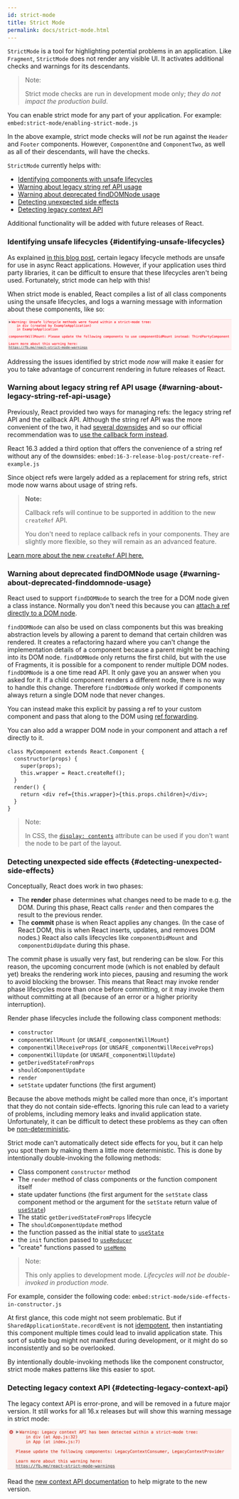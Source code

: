 ```yaml
---
id: strict-mode
title: Strict Mode
permalink: docs/strict-mode.html
---
```


`StrictMode` is a tool for highlighting potential problems in an application. Like `Fragment`, `StrictMode` does not render any visible UI. It activates additional checks and warnings for its descendants.

> Note:
>
> Strict mode checks are run in development mode only; _they do not impact the production build_.

You can enable strict mode for any part of your application. For example:
`embed:strict-mode/enabling-strict-mode.js`

In the above example, strict mode checks will *not* be run against the `Header` and `Footer` components. However, `ComponentOne` and `ComponentTwo`, as well as all of their descendants, will have the checks.

`StrictMode` currently helps with:
* [Identifying components with unsafe lifecycles](#identifying-unsafe-lifecycles)
* [Warning about legacy string ref API usage](#warning-about-legacy-string-ref-api-usage)
* [Warning about deprecated findDOMNode usage](#warning-about-deprecated-finddomnode-usage)
* [Detecting unexpected side effects](#detecting-unexpected-side-effects)
* [Detecting legacy context API](#detecting-legacy-context-api)

Additional functionality will be added with future releases of React.

### Identifying unsafe lifecycles {#identifying-unsafe-lifecycles}

As explained [in this blog post](/blog/2018/03/27/update-on-async-rendering.html), certain legacy lifecycle methods are unsafe for use in async React applications. However, if your application uses third party libraries, it can be difficult to ensure that these lifecycles aren't being used. Fortunately, strict mode can help with this!

When strict mode is enabled, React compiles a list of all class components using the unsafe lifecycles, and logs a warning message with information about these components, like so:

![](../images/blog/strict-mode-unsafe-lifecycles-warning.png)

Addressing the issues identified by strict mode _now_ will make it easier for you to take advantage of concurrent rendering in future releases of React.

### Warning about legacy string ref API usage {#warning-about-legacy-string-ref-api-usage}

Previously, React provided two ways for managing refs: the legacy string ref API and the callback API. Although the string ref API was the more convenient of the two, it had [several downsides](https://github.com/facebook/react/issues/1373) and so our official recommendation was to [use the callback form instead](/docs/refs-and-the-dom.html#legacy-api-string-refs).

React 16.3 added a third option that offers the convenience of a string ref without any of the downsides:
`embed:16-3-release-blog-post/create-ref-example.js`

Since object refs were largely added as a replacement for string refs, strict mode now warns about usage of string refs.

> **Note:**
>
> Callback refs will continue to be supported in addition to the new `createRef` API.
>
> You don't need to replace callback refs in your components. They are slightly more flexible, so they will remain as an advanced feature.

[Learn more about the new `createRef` API here.](/docs/refs-and-the-dom.html)

### Warning about deprecated findDOMNode usage {#warning-about-deprecated-finddomnode-usage}

React used to support `findDOMNode` to search the tree for a DOM node given a class instance. Normally you don't need this because you can [attach a ref directly to a DOM node](/docs/refs-and-the-dom.html#creating-refs).

`findDOMNode` can also be used on class components but this was breaking abstraction levels by allowing a parent to demand that certain children was rendered. It creates a refactoring hazard where you can't change the implementation details of a component because a parent might be reaching into its DOM node. `findDOMNode` only returns the first child, but with the use of Fragments, it is possible for a component to render multiple DOM nodes. `findDOMNode` is a one time read API. It only gave you an answer when you asked for it. If a child component renders a different node, there is no way to handle this change. Therefore `findDOMNode` only worked if components always return a single DOM node that never changes.

You can instead make this explicit by passing a ref to your custom component and pass that along to the DOM using [ref forwarding](/docs/forwarding-refs.html#forwarding-refs-to-dom-components).

You can also add a wrapper DOM node in your component and attach a ref directly to it.

```javascript{4,7}
class MyComponent extends React.Component {
  constructor(props) {
    super(props);
    this.wrapper = React.createRef();
  }
  render() {
    return <div ref={this.wrapper}>{this.props.children}</div>;
  }
}
```

> Note:
>
> In CSS, the [`display: contents`](https://developer.mozilla.org/en-US/docs/Web/CSS/display#display_contents) attribute can be used if you don't want the node to be part of the layout.

### Detecting unexpected side effects {#detecting-unexpected-side-effects}

Conceptually, React does work in two phases:
* The **render** phase determines what changes need to be made to e.g. the DOM. During this phase, React calls `render` and then compares the result to the previous render.
* The **commit** phase is when React applies any changes. (In the case of React DOM, this is when React inserts, updates, and removes DOM nodes.) React also calls lifecycles like `componentDidMount` and `componentDidUpdate` during this phase.

The commit phase is usually very fast, but rendering can be slow. For this reason, the upcoming concurrent mode (which is not enabled by default yet) breaks the rendering work into pieces, pausing and resuming the work to avoid blocking the browser. This means that React may invoke render phase lifecycles more than once before committing, or it may invoke them without committing at all (because of an error or a higher priority interruption).

Render phase lifecycles include the following class component methods:
* `constructor`
* `componentWillMount` (or `UNSAFE_componentWillMount`)
* `componentWillReceiveProps` (or `UNSAFE_componentWillReceiveProps`)
* `componentWillUpdate` (or `UNSAFE_componentWillUpdate`)
* `getDerivedStateFromProps`
* `shouldComponentUpdate`
* `render`
* `setState` updater functions (the first argument)

Because the above methods might be called more than once, it's important that they do not contain side-effects. Ignoring this rule can lead to a variety of problems, including memory leaks and invalid application state. Unfortunately, it can be difficult to detect these problems as they can often be [non-deterministic](https://en.wikipedia.org/wiki/Deterministic_algorithm).

Strict mode can't automatically detect side effects for you, but it can help you spot them by making them a little more deterministic. This is done by intentionally double-invoking the following methods:

* Class component `constructor` method
* The `render` method of class components or the function component itself 
* state updater functions (the first argument for the `setState` class component method or the argument for the `setState` return value of [`useState`](hooks-reference.html#usestate))
* The static `getDerivedStateFromProps` lifecycle
* The `shouldComponentUpdate` method
* the function passed as the initial state to [`useState`](hooks-reference.html#lazy-initial-state)
* the `init` function passed to [`useReducer`](hooks-reference.html#usereducer)
* "create" functions passed to [`useMemo`](hooks-reference.html#usememo)

> Note:
>
> This only applies to development mode. _Lifecycles will not be double-invoked in production mode._

For example, consider the following code:
`embed:strict-mode/side-effects-in-constructor.js`

At first glance, this code might not seem problematic. But if `SharedApplicationState.recordEvent` is not [idempotent](https://en.wikipedia.org/wiki/Idempotence#Computer_science_meaning), then instantiating this component multiple times could lead to invalid application state. This sort of subtle bug might not manifest during development, or it might do so inconsistently and so be overlooked.

By intentionally double-invoking methods like the component constructor, strict mode makes patterns like this easier to spot.

### Detecting legacy context API {#detecting-legacy-context-api}

The legacy context API is error-prone, and will be removed in a future major version. It still works for all 16.x releases but will show this warning message in strict mode:

![](../images/blog/warn-legacy-context-in-strict-mode.png)

Read the [new context API documentation](/docs/context.html) to help migrate to the new version.
